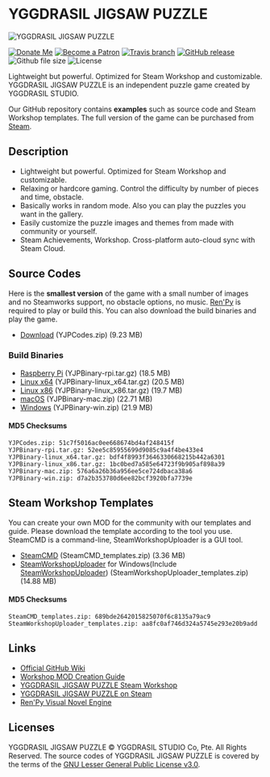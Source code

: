 # YGGDRASIL JIGSAW PUZZLE
![YGGDRASIL JIGSAW PUZZLE](https://yggdrasil-studio.github.io/YGGDRASIL-JIGSAW-PUZZLE/yggdrasil-jigsaw-puzzle-steam-main.png)

[![Donate Me](https://img.shields.io/badge/Built%20by-Lee%20Yunseok-purple.svg?style=popout&logo=paypal&maxAge=999999)](https://paypal.me/leeyunseok) [![Become a Patron](https://img.shields.io/badge/Become%20a-Patron-f96854.svg?style=popout&logo=Patreon&maxAge=999999)](https://www.patreon.com/bePatron?u=347743) [![Travis branch](https://img.shields.io/travis/YGGDRASIL-STUDIO/YGGDRASIL-JIGSAW-PUZZLE/master.svg?style=popout&logo=travis&maxAge=999999)](https://travis-ci.org/YGGDRASIL-STUDIO/YGGDRASIL-JIGSAW-PUZZLE) [![GitHub release](https://img.shields.io/github/release/YGGDRASIL-STUDIO/YGGDRASIL-JIGSAW-PUZZLE.svg?style=popout&logo=github)](https://github.com/YGGDRASIL-STUDIO/YGGDRASIL-JIGSAW-PUZZLE/releases) ![Github file size](https://img.shields.io/github/release-date/YGGDRASIL-STUDIO/YGGDRASIL-JIGSAW-PUZZLE.svg?style=popout&logo=github) ![License](https://img.shields.io/github/license/YGGDRASIL-STUDIO/YGGDRASIL-JIGSAW-PUZZLE.svg?style=popout&logo=github)

Lightweight but powerful. Optimized for Steam Workshop and customizable. YGGDRASIL JIGSAW PUZZLE is an independent puzzle game created by YGGDRASIL STUDIO.

Our GitHub repository contains **examples** such as source code and Steam Workshop templates. The full version of the game can be purchased from [Steam](https://store.steampowered.com/app/1045400/YGGDRASIL_JIGSAW_PUZZLE/).

## Description
* Lightweight but powerful. Optimized for Steam Workshop and customizable.
* Relaxing or hardcore gaming. Control the difficulty by number of pieces and time, obstacle.
* Basically works in random mode. Also you can play the puzzles you want in the gallery.
* Easily customize the puzzle images and themes from made with community or yourself.
* Steam Achievements, Workshop. Cross-platform auto-cloud sync with Steam Cloud.

## Source Codes
Here is the **smallest version** of the game with a small number of images and no Steamworks support, no obstacle options, no music. [Ren'Py](https://renpy.org) is required to play or build this. You can also download the build binaries and play the game.

* [Download](https://github.com/YGGDRASIL-STUDIO/YGGDRASIL-JIGSAW-PUZZLE/releases/download/V1.0/YJPCodes.zip) (YJPCodes.zip) (9.23 MB)

### Build Binaries
* [Raspberry Pi](https://github.com/YGGDRASIL-STUDIO/YGGDRASIL-JIGSAW-PUZZLE/releases/download/V1.0/YJPBinary-rpi.tar.gz) (YJPBinary-rpi.tar.gz) (18.5 MB)
* [Linux x64](https://github.com/YGGDRASIL-STUDIO/YGGDRASIL-JIGSAW-PUZZLE/releases/download/V1.0/YJPBinary-linux_x64.tar.gz) (YJPBinary-linux_x64.tar.gz) (20.5 MB)
* [Linux x86](https://github.com/YGGDRASIL-STUDIO/YGGDRASIL-JIGSAW-PUZZLE/releases/download/V1.0/YJPBinary-linux_x86.tar.gz) (YJPBinary-linux_x86.tar.gz) (19.7 MB)
* [macOS](https://github.com/YGGDRASIL-STUDIO/YGGDRASIL-JIGSAW-PUZZLE/releases/download/V1.0/YJPBinary-mac.zip) (YJPBinary-mac.zip) (22.71 MB)
* [Windows](https://github.com/YGGDRASIL-STUDIO/YGGDRASIL-JIGSAW-PUZZLE/releases/download/V1.0/YJPBinary-win.zip) (YJPBinary-win.zip) (21.9 MB)

#### MD5 Checksums
```
YJPCodes.zip: 51c7f5016ac0ee668674bd4af248415f
YJPBinary-rpi.tar.gz: 52ee5c85955699d9085c9a4f4be433e4
YJPBinary-linux_x64.tar.gz: bdf4f8993f3646330668215b442a6301
YJPBinary-linux_x86.tar.gz: 1bc0bed7a585e64723f9b905af898a39
YJPBinary-mac.zip: 576a6a26b36a956ee5ce724dbaca38a6
YJPBinary-win.zip: d7a2b353780d6ee82bcf3920bfa7739e
```

## Steam Workshop Templates
You can create your own MOD for the community with our templates and guide. Please download the template according to the tool you use. SteamCMD is a command-line, SteamWorkshopUploader is a GUI tool.
* [SteamCMD](https://github.com/YGGDRASIL-STUDIO/YGGDRASIL-JIGSAW-PUZZLE/releases/download/V1.0/SteamCMD_templates.zip) (SteamCMD_templates.zip) (3.36 MB)
* [SteamWorkshopUploader](https://github.com/YGGDRASIL-STUDIO/YGGDRASIL-JIGSAW-PUZZLE/releases/download/V1.0/SteamWorkshopUploader_templates.zip) for Windows(Include [SteamWorkshopUploader](https://github.com/nihilocrat/SteamWorkshopUploader)) (SteamWorkshopUploader_templates.zip) (14.88 MB)

#### MD5 Checksums
```
SteamCMD_templates.zip: 689bde2642015825070f6c8135a79ac9
SteamWorkshopUploader_templates.zip: aa8fc0af746d324a5745e293e20b9add
```

## Links
* [Official GitHub Wiki](https://github.com/YGGDRASIL-STUDIO/YGGDRASIL-JIGSAW-PUZZLE/wiki)
* [Workshop MOD Creation Guide](https://steamcommunity.com/sharedfiles/filedetails/?id=1706791845)
* [YGGDRASIL JIGSAW PUZZLE Steam Workshop](https://steamcommunity.com/app/1045400/workshop/)
* [YGGDRASIL JIGSAW PUZZLE on Steam](https://store.steampowered.com/app/1045400/YGGDRASIL_JIGSAW_PUZZLE/)
* [Ren'Py Visual Novel Engine](https://renpy.org)

## Licenses
YGGDRASIL JIGSAW PUZZLE © YGGDRASIL STUDIO Co, Pte. All Rights Reserved. The source codes of YGGDRASIL JIGSAW PUZZLE is covered by the terms of the [GNU Lesser General Public License v3.0](https://github.com/YGGDRASIL-STUDIO/YGGDRASIL-JIGSAW-PUZZLE/blob/master/LICENSE).
